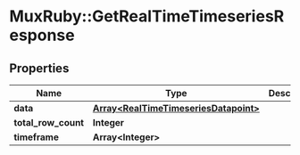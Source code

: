 # MuxRuby::GetRealTimeTimeseriesResponse

## Properties
Name | Type | Description | Notes
------------ | ------------- | ------------- | -------------
**data** | [**Array&lt;RealTimeTimeseriesDatapoint&gt;**](RealTimeTimeseriesDatapoint.md) |  | [optional] 
**total_row_count** | **Integer** |  | [optional] 
**timeframe** | **Array&lt;Integer&gt;** |  | [optional] 


